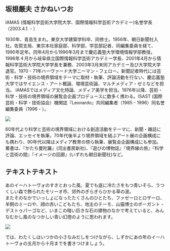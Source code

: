 ## 坂根厳夫 さかねいつお

IAMAS (情報科学芸術大学院大学、国際情報科学芸術アカデミー)名誉学長（2003.4.1. - ） 

1930年、青島生まれ。東京大学建築学科卒、同修士。1956年、朝日新聞社入社。佐賀支局、東京本社家庭部、科学部、学芸部記者、同編集委員を経て、1990年定年。同年4月から1996年3月まで慶応義塾大学環境情報学部教授。1996年４月から岐阜県立国際情報科学芸術アカデミー学長、2001年4月から情報科学芸術大学院大学学長を兼務、2003年3月末同アカデミー及び大学院大学退官。1970 - 71年ハーヴァード大学ニーマン・フェロー。新聞記者時代には芸術・科学・技術の境界領域をテーマに取材・執筆、評論活動を行ない、慶応義塾大学ではサイエンス・アート概論、環境芸術論、マルチメディア・ゼミなどを担当。 IAMASではメディア文化特論、メディア美学を担当。1976年以降、芸術・科学・技術の境界領域の展覧会企画プロデュースに数多く携わる。ISAST (国際芸術・科学・技術協会）機関誌『Leonardo』共同編集者（1985 - 1996）同名誉編集委員（1996 - ）。 

![](http://41.media.tumblr.com/tumblr_lh2piuZuao1qz545ro1_500.png)

60年代より科学と芸術の境界領域における創造活動をテーマに、新聞・雑誌に評論、エッセイを執筆。70年代後半より境界領域を結ぶアート展の企画構成にも携わり、90年代以降はメディア教育の傍ら執筆、展覧会企画構成にも参加。著書は、『かたち曼陀羅』(河出書房新社)、『遊びの博物誌』『境界線の旅』『科学と芸術の間』『イメージの回廊』(いずれも朝日新聞社)など。




## テキストテキスト

あのイーハトーヴォのすきとおった風、夏でも底に冷たさをもつ青いそら、うつくしい森で飾られたモリーオ市、郊外のぎらぎらひかる草の波。  
またそのなかでいっしょになったたくさんのひとたち、ファゼーロとロザーロ、羊飼のミーロや、顔の赤いこどもたち、地主のテーモ、山猫博士のボーガント・デストゥパーゴなど、いまこの暗い巨きな石の建物のなかで考えていると、みんなむかし風のなつかしい青い幻燈のように思われます。

![](http://41.media.tumblr.com/tumblr_lh2piuZuao1qz545ro1_500.png)

では、わたくしはいつかの小さなみだしをつけながら、しずかにあの年のイーハトーヴォの五月から十月までを書きつけましょう。
